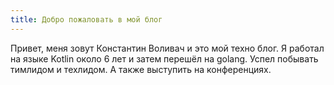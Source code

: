 ```yaml
---
title: Добро пожаловать в мой блог
---
```


Привет, меня зовут Константин Воливач и это мой техно блог. Я работал на языке Kotlin около 6 лет и затем перешёл на golang. Успел побывать тимлидом и техлидом. А также выступить на конференциях.
